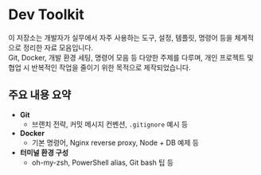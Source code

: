 # Dev Toolkit

이 저장소는 개발자가 실무에서 자주 사용하는 도구, 설정, 템플릿, 명령어 등을 체계적으로 정리한 자료 모음입니다.  
Git, Docker, 개발 환경 세팅, 명령어 모음 등 다양한 주제를 다루며, 개인 프로젝트 및 협업 시 반복적인 작업을 줄이기 위한 목적으로 제작되었습니다.

## 주요 내용 요약

- **Git**  
  - 브랜치 전략, 커밋 메시지 컨벤션, `.gitignore` 예시 등
- **Docker**  
  - 기본 명령어, Nginx reverse proxy, Node + DB 예제 등
- **터미널 환경 구성**  
  - oh-my-zsh, PowerShell alias, Git bash 팁 등